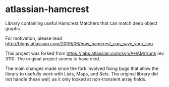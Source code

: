 atlassian-hamcrest
==================

Library containing useful Hamcrest Matchers that can match deep object graphs.

For motivation, please read http://blogs.atlassian.com/2009/06/how_hamcrest_can_save_your_sou.

This project was forked from https://labs.atlassian.com/svn/AHAM/trunk rev 3110.  The original project seems 
to have died.


The main changes made since the fork involved fixing bugs that allow the library to usefully work with Lists,
Maps, and Sets.  The original library did not handle these well, as it only looked at non-transient array fields.
